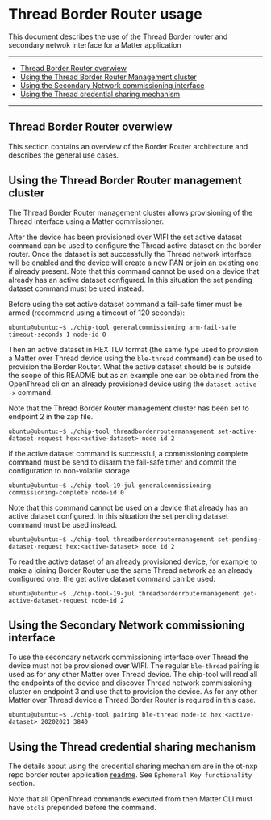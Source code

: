 # Thread Border Router usage

This document describes the use of the Thread Border router and secondary netwok interface for a Matter application

<hr>

-   [Thread Border Router overwiew](#thread-border-router-overwiew)
-   [Using the Thread Border Router Management cluster](#using-the-thread-border-router-management-cluster)
-   [Using the Secondary Network commissioning interface](#using-the-secondary-network-commissioning-interface)
-   [Using the Thread credential sharing mechanism](#using-the-thread-credential-sharing-mechanism)

<hr>

<a name="thread-border-router-overwiew"></a>

## Thread Border Router overwiew

This section contains an overview of the Border Router architecture and describes the general use cases.

<a name="using-the-thread-border-router-management-cluster"></a>

## Using the Thread Border Router management cluster

The Thread Border Router management cluster allows provisioning of the Thread interface using a Matter commissioner. 

After the device has been provisioned over WIFI the set active dataset command can be used to configure the Thread active dataset on the border router. Once the dataset is set successfully the Thread network interface will be enabled and the device will create a new PAN or join an existing one if already present. Note that this command cannot be used on a device that already has an active dataset configured. In this situation the set pending dataset command must be used instead.

Before using the set active dataset command a fail-safe timer must be armed (recommend using a timeout of 120 seconds):

```
ubuntu@ubuntu:~$ ./chip-tool generalcommissioning arm-fail-safe timeout-seconds 1 node-id 0
```
Then an active dataset in HEX TLV format (the same type used to provision a Matter over Thread device using the `ble-thread` command) can be used to provision the Border Router. What the active dataset should be is outside the scope of this README but as an example one can be obtained from the OpenThread cli on an already provisioned device using the `dataset active -x` command.

Note that the Thread Border Router management cluster has been set to endpoint 2 in the zap file.

```
ubuntu@ubuntu:~$ ./chip-tool threadborderroutermanagement set-active-dataset-request hex:<active-dataset> node id 2
```

If the active dataset command is successful, a commissioning complete command must be send to disarm the fail-safe timer and commit the configuration to non-volatile storage.

```
ubuntu@ubuntu:~$ ./chip-tool-19-jul generalcommissioning commissioning-complete node-id 0
```

Note that this command cannot be used on a device that already has an active dataset configured. In this situation the set pending dataset command must be used instead.

```
ubuntu@ubuntu:~$ ./chip-tool threadborderroutermanagement set-pending-dataset-request hex:<active-dataset> node id 2
```

To read the active dataset of an already provisioned device, for example to make a joining Border Router use the same Thread network as an already configured one, the get active dataset command can be used:

```
ubuntu@ubuntu:~$ ./chip-tool-19-jul threadborderroutermanagement get-active-dataset-request node-id 2
```

<a name="using-the-secondary-network-commissioning-interface"></a>

## Using the Secondary Network commissioning interface

To use the secondary network commissioning interface over Thread the device must not be provisioned over WIFI.
The regular `ble-thread` pairing is used as for any other Matter over Thread device. The chip-tool will read all the endpoints of the device and discover Thread network commissioning cluster on endpoint 3 and use that to provision the device. As for any other Matter over Thread device a Thread Border Router is required in this case.

```
ubuntu@ubuntu:~$ ./chip-tool pairing ble-thread node-id hex:<active-dataset> 20202021 3840
```

<a name="using-the-thread-credential-sharing-mechanism"></a>

## Using the Thread credential sharing mechanism

The details about using the credential sharing mechanism are in the ot-nxp repo border router application [readme](https://github.com/NXP/ot-nxp/blob/v1.4.0-pvw1/examples/br/README-OTBR.md). See `Ephemeral Key functionality` section.

Note that all OpenThread commands executed from then Matter CLI must have `otcli` prepended before the command.